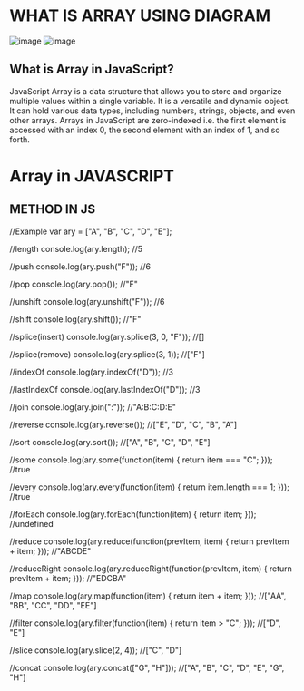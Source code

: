 # WHAT IS ARRAY USING DIAGRAM
![image](https://github.com/A-Wahab-Aamir/Array/assets/83786802/ee6b2f44-9ae9-47a7-857f-9fa92b2405f1)
![image](https://github.com/A-Wahab-Aamir/Array/assets/83786802/3ced9b50-b986-4756-a574-78f687d82b51)


## What is Array in JavaScript?
JavaScript Array is a data structure that allows you to store and organize multiple values within a single variable. It is a versatile and dynamic object. It can hold various data types, including numbers, strings, objects, and even other arrays. Arrays in JavaScript are zero-indexed i.e. the first element is accessed with an index 0, the second element with an index of 1, and so forth.


# Array in JAVASCRIPT
## METHOD IN JS

//Example
var ary = ["A", "B", "C", "D", "E"];

//length
console.log(ary.length); //5

//push
console.log(ary.push("F")); //6

//pop
console.log(ary.pop()); //"F"

//unshift
console.log(ary.unshift("F")); //6

//shift
console.log(ary.shift()); //"F"

//splice(insert)
console.log(ary.splice(3, 0, "F")); //[]

//splice(remove)
console.log(ary.splice(3, 1)); //["F"]

//indexOf
console.log(ary.indexOf("D")); //3

//lastIndexOf
console.log(ary.lastIndexOf("D")); //3

//join
console.log(ary.join(":")); //"A:B:C:D:E"

//reverse
console.log(ary.reverse()); //["E", "D", "C", "B", "A"]

//sort
console.log(ary.sort()); //["A", "B", "C", "D", "E"]

//some
console.log(ary.some(function(item) {
	return item === "C";
})); //true

//every
console.log(ary.every(function(item) {
	return item.length === 1;
})); //true

//forEach
console.log(ary.forEach(function(item) {
	return item;
})); //undefined

//reduce
console.log(ary.reduce(function(prevItem, item) {
	return prevItem + item;
})); //"ABCDE"

//reduceRight
console.log(ary.reduceRight(function(prevItem, item) {
	return prevItem + item;
})); //"EDCBA"

//map
console.log(ary.map(function(item) {
	return item + item;
})); //["AA", "BB", "CC", "DD", "EE"]

//filter
console.log(ary.filter(function(item) {
	return item > "C";
})); //["D", "E"]

//slice
console.log(ary.slice(2, 4)); //["C", "D"]

//concat
console.log(ary.concat(["G", "H"])); //["A", "B", "C", "D", "E", "G", "H"]
